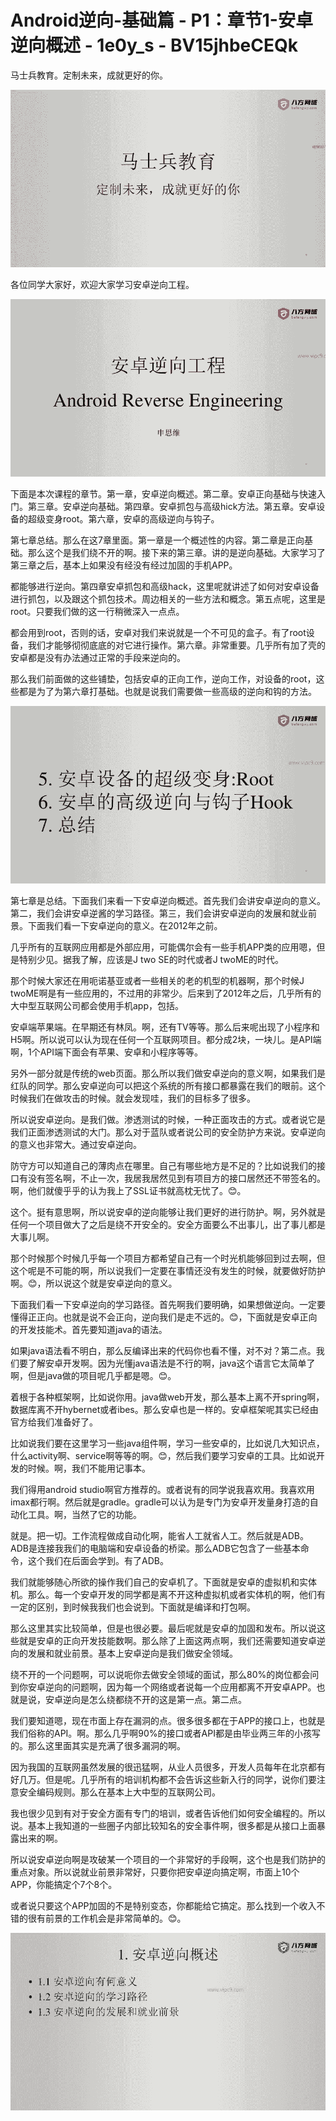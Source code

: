# Android逆向-基础篇 - P1：章节1-安卓逆向概述 - 1e0y_s - BV15jhbeCEQk

马士兵教育。定制未来，成就更好的你。

![](img/96cb34b0f5835c22805f1ce8c4297711_1.png)

各位同学大家好，欢迎大家学习安卓逆向工程。

![](img/96cb34b0f5835c22805f1ce8c4297711_3.png)

下面是本次课程的章节。第一章，安卓逆向概述。第二章。安卓正向基础与快速入门。第三章。安卓逆向基础。第四章。安卓抓包与高级hick方法。第五章。安卓设备的超级变身root。第六章，安卓的高级逆向与钩子。

第七章总结。那么在这7章里面。第一章是一个概述性的内容。第二章是正向基础。那么这个是我们绕不开的啊。接下来的第三章。讲的是逆向基础。大家学习了第三章之后，基本上如果没有经没有经过加固的手机APP。

都能够进行逆向。第四章安卓抓包和高级hack，这里呢就讲述了如何对安卓设备进行抓包，以及跟这个抓包技术。周边相关的一些方法和概念。第五点呢，这里是root。只要我们做的这一行稍微深入一点点。

都会用到root，否则的话，安卓对我们来说就是一个不可见的盒子。有了root设备，我们才能够彻彻底底的对它进行操作。第六章。非常重要。几乎所有加了壳的安卓都是没有办法通过正常的手段来逆向的。

那么我们前面做的这些铺垫，包括安卓的正向工作，逆向工作，对设备的root，这些都是为了为第六章打基础。也就是说我们需要做一些高级的逆向和钩的方法。



![](img/96cb34b0f5835c22805f1ce8c4297711_5.png)

第七章是总结。下面我们来看一下安卓逆向概述。首先我们会讲安卓逆向的意义。第二，我们会讲安卓逆酱的学习路径。第三，我们会讲安卓逆向的发展和就业前景。下面我们看一下安卓逆向的意义。在2012年之前。

几乎所有的互联网应用都是外部应用，可能偶尔会有一些手机APP类的应用嗯，但是特别少见。据我了解，应该是J two SE的时代或者J twoME的时代。

那个时候大家还在用呃诺基亚或者一些相关的老的机型的机器啊，那个时候J twoME啊是有一些应用的，不过用的非常少。后来到了2012年之后，几乎所有的大中型互联网公司都会使用手机app，包括。

安卓端苹果端。在早期还有林凤。啊，还有TV等等。那么后来呢出现了小程序和H5啊。所以说可以认为现在任何一个互联网项目。都分成2块，一块儿。是API端啊，1个API端下面会有苹果、安卓和小程序等等。

另外一部分就是传统的web页面。那么所以我们做安卓逆向的意义啊，如果我们是红队的同学。那么安卓逆向可以把这个系统的所有接口都暴露在我们的眼前。这个时候我们在做攻击的时候。就会发现哇，我们的目标多了很多。

所以说安卓逆向。是我们做。渗透测试的时候，一种正面攻击的方式。或者说它是我们正面渗透测试的大门。那么对于蓝队或者说公司的安全防护方来说。安卓逆向的意义也非常大。通过安卓逆向。

防守方可以知道自己的薄肉点在哪里。自己有哪些地方是不足的？比如说我们的接口有没有签名啊，不止一次，我居我居然见到有项目方的接口居然还不带签名的。啊，他们就傻乎乎的认为我上了SSL证书就高枕无忧了。😊。

这个。挺有意思啊，所以说安卓的逆向能够让我们更好的进行防护。啊，另外就是任何一个项目做大了之后是绕不开安全的。安全方面要么不出事儿，出了事儿都是大事儿啊。

那个时候那个时候几乎每一个项目方都希望自己有一个时光机能够回到过去啊，但这个呢是不可能的啊，所以说我们一定要在事情还没有发生的时候，就要做好防护啊。😊，所以说这个就是安卓逆向的意义。

下面我们看一下安卓逆向的学习路径。首先啊我们要明确，如果想做逆向。一定要懂得正正向。也就是说不会正向，逆向我们是走不远的。😊，下面就是安卓正向的开发技能术。首先要知道java的语法。

如果java语法看不明白，那么反编译出来的代码你也看不懂，对不对？第二点。我们要了解安卓开发啊。因为光懂java语法是不行的啊，java这个语言它太简单了啊，但是java做的项目呢几乎都是嗯。😊。

着根于各种框架啊，比如说你用。java做web开发，那么基本上离不开spring啊，数据库离不开hybernet或者ibes。那么安卓也是一样的。安卓框架呢其实已经由官方给我们准备好了。

比如说我们要在这里学习一些java组件啊，学习一些安卓的，比如说几大知识点，什么activity啊、service啊等等的啊。😊，然后我们要学习安卓的工具。比如说开发的时候。啊，我们不能用记事本。

我们得用android studio啊官方推荐的。或者说有的同学说我喜欢用。我喜欢用imax都行啊。然后就是gradle。gradle可以认为是专门为安卓开发量身打造的自动化工具。啊，当然了它的功能。

就是。把一切。工作流程做成自动化啊，能省人工就省人工。然后就是ADB。ADB是连接我我们的电脑端和安卓设备的桥梁。那么ADB它包含了一些基本命令，这个我们在后面会学到。有了ADB。

我们就能够随心所欲的操作我们自己的安卓机了。下面就是安卓的虚拟机和实体机。那么。每一个安卓开发的同学都是离不开这种虚拟机或者实体机的啊，他们有一定的区别，到时候我我们也会说到。下面就是编译和打包啊。

那么这里其实比较简单，但是也很必要。最后呢就是安卓的加固和发布。所以说这些就是安卓的正向开发技能数啊。那么除了上面这两点啊，我们还需要知道安卓逆向的发展和就业前景。基本上安卓逆向是我们做安全领域。

绕不开的一个问题啊，可以说呃你去做安全领域的面试，那么80%的岗位都会问到你安卓逆向的问题啊，因为每一个网络或者说每一个应用都离不开安卓APP。也就是说，安卓逆向是怎么绕都绕不开的这是第一点。第二点。

我们要知道嗯，现在市面上存在漏洞的点。很多很多都在于APP的接口上，也就是我们俗称的API。啊。那么几乎啊90%的接口或者API都是由毕业两三年的小孩写的。那么这里面其实是充满了很多漏洞的啊。

因为我国的互联网虽然发展的很迅猛啊，从业人员很多，开发人员每年在北京都有好几万。但是呢。几乎所有的培训机构都不会告诉这些新入行的同学，说你们要注意安全编码规则。那么在基本上大中型的互联网公司。

我也很少见到有对于安全方面有专门的培训，或者告诉他们如何安全编程的。所以说。基本上我知道的一些圈子内部比较知名的安全事件啊，很多都是从接口上面暴露出来的啊。

所以说安卓逆向啊是攻破某一个项目的一个非常好的手段啊，这个也是我们防护的重点对象。所以说就业前景非常好，只要你把安卓逆向搞定啊，市面上10个APP，你能搞定个7个8个。

或者说只要这个APP加固的不是特别变态，你都能给它搞定。那么找到一个收入不错的很有前景的工作机会是非常简单的。😊。



![](img/96cb34b0f5835c22805f1ce8c4297711_7.png)